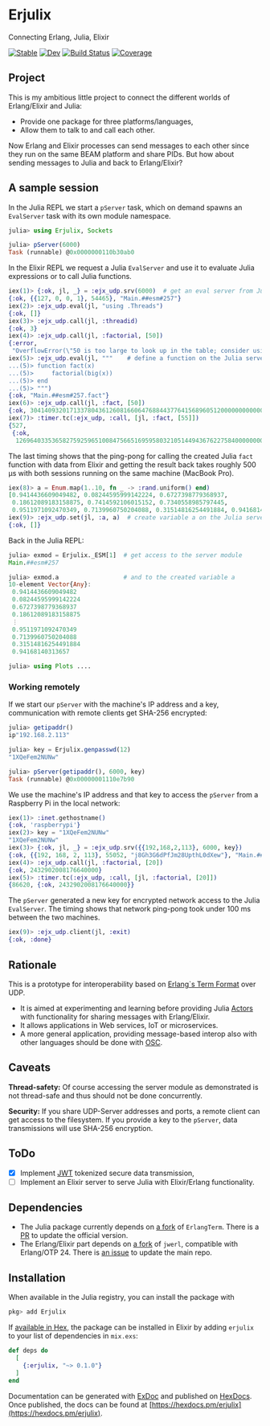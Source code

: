 # Erjulix

Connecting Erlang, Julia, Elixir

[![Stable](https://img.shields.io/badge/docs-stable-blue.svg)](https://pbayer.github.io/erjulix/stable)
[![Dev](https://img.shields.io/badge/docs-dev-blue.svg)](https://pbayer.github.io/erjulix/dev)
[![Build Status](https://github.com/pbayer/erjulix/workflows/CI/badge.svg)](https://github.com/pbayer/erjulix/actions)
[![Coverage](https://codecov.io/gh/pbayer/erjulix/branch/master/graph/badge.svg)](https://codecov.io/gh/pbayer/erjulix)

## Project

This is my ambitious little project to connect the different worlds of Erlang/Elixir and Julia:

- Provide one package for three platforms/languages,
- Allow them to talk to and call each other.

Now Erlang and Elixir processes can send messages to each other since they run on the same BEAM platform and share PIDs. But how about sending messages to Julia and back to Erlang/Elixir?

## A sample session

In the Julia REPL we start a `pServer` task, which on demand spawns an `EvalServer` task with its own module namespace.

```julia
julia> using Erjulix, Sockets

julia> pServer(6000)
Task (runnable) @0x0000000110b30ab0
```

In the Elixir REPL we request a Julia `EvalServer` and use it to 
evaluate Julia expressions or to call Julia functions.

```elixir
iex(1)> {:ok, jl, _} = :ejx_udp.srv(6000)  # get an eval server from Julia
{:ok, {{127, 0, 0, 1}, 54465}, "Main.##esm#257"}
iex(2)> :ejx_udp.eval(jl, "using .Threads")
{:ok, []}
iex(3)> :ejx_udp.call(jl, :threadid)
{:ok, 3}
iex(4)> :ejx_udp.call(jl, :factorial, [50])
{:error,
 "OverflowError(\"50 is too large to look up in the table; consider using `factorial(big(50))` instead\")"}
iex(5)> :ejx_udp.eval(jl, """    # define a function on the Julia server
...(5)> function fact(x)
...(5)>     factorial(big(x))
...(5)> end
...(5)> """)
{:ok, "Main.##esm#257.fact"}
iex(6)> :ejx_udp.call(jl, :fact, [50])
{:ok, 30414093201713378043612608166064768844377641568960512000000000000}
iex(7)> :timer.tc(:ejx_udp, :call, [jl, :fact, [55]])
{527,
 {:ok,
  12696403353658275925965100847566516959580321051449436762275840000000000000}}
```

The last timing shows that the ping-pong for calling the created Julia `fact` function with data from Elixir and getting the result back takes roughly 500 µs with both sessions running on the same machine (MacBook Pro).

```elixir
iex(8)> a = Enum.map(1..10, fn _ -> :rand.uniform() end)
[0.9414436609049482, 0.08244595999142224, 0.6727398779368937,
 0.18612089183158875, 0.7414592106015152, 0.7340558985797445,
 0.9511971092470349, 0.7139960750204088, 0.31514816254491884, 0.94168140313657]
iex(9)> :ejx_udp.set(jl, :a, a)  # create variable a on the Julia server
{:ok, []}
```

Back in the Julia REPL:

```julia
julia> exmod = Erjulix._ESM[1]  # get access to the server module
Main.##esm#257

julia> exmod.a                  # and to the created variable a
10-element Vector{Any}:
 0.9414436609049482
 0.08244595999142224
 0.6727398779368937
 0.18612089183158875
 ⋮
 0.9511971092470349
 0.7139960750204088
 0.31514816254491884
 0.94168140313657

julia> using Plots ....
```

### Working remotely

If we start our `pServer` with the machine's IP address and a key, communication with remote clients get SHA-256 encrypted:

```julia
julia> getipaddr()
ip"192.168.2.113"

julia> key = Erjulix.genpasswd(12)
"1XQeFem2NUNw"

julia> pServer(getipaddr(), 6000, key)
Task (runnable) @0x00000001110e7b90
```

We use the machine's IP address and that key to access the `pServer` from a Raspberry Pi in the local network:

```elixir
iex(1)> :inet.gethostname()
{:ok, 'raspberrypi'}
iex(2)> key = "1XQeFem2NUNw"
"1XQeFem2NUNw"
iex(3)> {:ok, jl, _} = :ejx_udp.srv({{192,168,2,113}, 6000, key})
{:ok, {{192, 168, 2, 113}, 55052, "j8Gh3G6dPfJm28UpthL0dXew"}, "Main.##esm#258"}
iex(4)> :ejx_udp.call(jl, :factorial, [20])
{:ok, 2432902008176640000}
iex(5)> :timer.tc(:ejx_udp, :call, [jl, :factorial, [20]])
{86620, {:ok, 2432902008176640000}}
```

The `pServer` generated a new key for encrypted network access to the Julia `EvalServer`. The timing shows that network ping-pong took under 100 ms between the two machines.

```elixir
iex(9)> :ejx_udp.client(jl, :exit)
{:ok, :done}
```

## Rationale

This is a prototype for interoperability based on [Erlang`s Term Format](http://erlang.org/doc/apps/erts/erl_ext_dist.html) over UDP. 

- It is aimed at experimenting and learning before providing Julia [Actors](https://github.com/JuliaActors/Actors.jl) with functionality for sharing messages with Erlang/Elixir.
- It allows applications in Web services, IoT or microservices.
- A more general application, providing message-based interop also with other languages should be done with [OSC](http://opensoundcontrol.org).

## Caveats

**Thread-safety:** Of course accessing the server module as demonstrated is not thread-safe and thus should not be done concurrently.

**Security:** If you share UDP-Server addresses and ports, a remote client can get access to the filesystem. If you provide 
a key to the `pServer`, data transmissions will use SHA-256 encryption.

## ToDo

- [x] Implement [JWT](https://jwt.io) tokenized secure data transmission,
- [ ] Implement an Elixir server to serve Julia with Elixir/Erlang functionality.

## Dependencies

- The Julia package currently depends on [a fork](https://github.com/pbayer/ErlangTerm.jl) of `ErlangTerm`. There is a [PR](https://github.com/helgee/ErlangTerm.jl/pull/3) to update the official version.
- The Erlang/Elixir part depends on [a fork](https://github.com/pbayer/jwerl) of `jwerl`, compatible with Erlang/OTP 24. There is [an issue](https://gitlab.com/glejeune/jwerl/-/issues/18) to update the main repo.

## Installation

When available in the Julia registry, you can install the package with

```julia
pkg> add Erjulix
```

If [available in Hex](https://hex.pm/docs/publish), the package can be installed in Elixir by adding `erjulix` to your list of dependencies in `mix.exs`:

```elixir
def deps do
  [
    {:erjulix, "~> 0.1.0"}
  ]
end
```

Documentation can be generated with [ExDoc](https://github.com/elixir-lang/ex_doc)
and published on [HexDocs](https://hexdocs.pm). Once published, the docs can
be found at [https://hexdocs.pm/erjulix](https://hexdocs.pm/erjulix).
